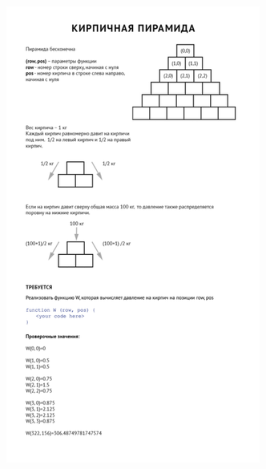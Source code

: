 ![Кирпичная пирамида — формулировка задачи](https://github.com/AnotherSava/Nitka/blob/master/task.png)
